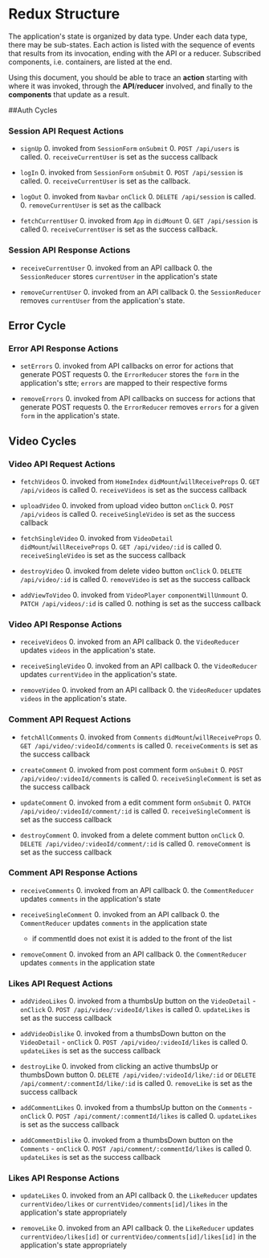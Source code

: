 # Redux Structure

The application's state is organized by data type. Under each data type, there
may be sub-states. Each action is listed with the sequence of events that
results from its invocation, ending with the API or a reducer. Subscribed
components, i.e. containers, are listed at the end.

Using this document, you should be able to trace an **action** starting with
where it was invoked, through the **API**/**reducer** involved, and finally to
the **components** that update as a result.

##Auth Cycles

### Session API Request Actions

* `signUp`
  0. invoked from `SessionForm` `onSubmit`
  0. `POST /api/users` is called.
  0. `receiveCurrentUser` is set as the success callback

* `logIn`
  0. invoked from `SessionForm` `onSubmit`
  0. `POST /api/session` is called.
  0. `receiveCurrentUser` is set as the callback.

* `logOut`
  0. invoked from `Navbar` `onClick`
  0. `DELETE /api/session` is called.
  0. `removeCurrentUser` is set as the callback

* `fetchCurrentUser`
  0. invoked from `App` in `didMount`
  0. `GET /api/session` is called
  0. `receiveCurrentUser` is set as the success callback.

### Session API Response Actions

* `receiveCurrentUser`
  0. invoked from an API callback
  0. the `SessionReducer` stores `currentUser` in the application's state

* `removeCurrentUser`
  0. invoked from an API callback
  0. the `SessionReducer` removes `currentUser` from the application's state.

## Error Cycle

### Error API Response Actions

* `setErrors`
  0. invoked from API callbacks on error for actions that generate POST requests
  0. the `ErrorReducer` stores the `form` in the application's stte; `errors` are mapped to their respective forms

* `removeErrors`
  0. invoked from API callbacks on success for actions that generate POST requests
  0. the `ErrorReducer` removes `errors` for a given `form` in the application's state.

## Video Cycles

### Video API Request Actions

* `fetchVideos`
  0. invoked from `HomeIndex` `didMount`/`willReceiveProps`
  0. `GET /api/videos` is called
  0. `receiveVideos` is set as the success callback

* `uploadVideo`
  0. invoked from upload video button `onClick`
  0. `POST /api/videos` is called
  0. `receiveSingleVideo` is set as the success callback

* `fetchSingleVideo`
  0. invoked from `VideoDetail` `didMount`/`willReceiveProps`
  0. `GET /api/video/:id` is called
  0. `receiveSingleVideo` is set as the success callback

* `destroyVideo`
  0. invoked from delete video button `onClick`
  0. `DELETE /api/video/:id` is called
  0. `removeVideo` is set as the success callback

* `addViewToVideo`
  0. invoked from `VideoPlayer` `componentWillUnmount`
  0. `PATCH /api/videos/:id` is called
  0. nothing is set as the success callback

### Video API Response Actions

* `receiveVideos`
  0. invoked from an API callback
  0. the `VideoReducer` updates `videos` in the application's state.

* `receiveSingleVideo`
  0. invoked from an API callback
  0. the `VideoReducer` updates `currentVideo` in the application's state.

* `removeVideo`
  0. invoked from an API callback
  0. the `VideoReducer` updates `videos` in the application's state.

### Comment API Request Actions

* `fetchAllComments`
  0. invoked from `Comments` `didMount`/`willReceiveProps`
  0. `GET /api/video/:videoId/comments` is called
  0. `receiveComments` is set as the success callback

* `createComment`
  0. invoked from post comment form `onSubmit`
  0. `POST /api/video/:videoId/comments` is called
  0. `receiveSingleComment` is set as the success callback

* `updateComment`
  0. invoked from a edit comment form `onSubmit`
  0. `PATCH /api/video/:videoId/comment/:id` is called
  0. `receiveSingleComment` is set as the success callback

* `destroyComment`
  0. invoked from a delete comment button `onClick`
  0. `DELETE /api/video/:videoId/comment/:id` is called
  0. `removeComment` is set as the success callback

### Comment API Response Actions

* `receiveComments`
  0. invoked from an API callback
  0. the `CommentReducer` updates `comments` in the application's state

* `receiveSingleComment`
  0. invoked from an API callback
  0. the `CommentReducer` updates `comments` in the application state
    - if commentId does not exist it is added to the front of the list

* `removeComment`
  0. invoked from an API callback
  0. the `CommentReducer` updates `comments` in the application state

### Likes API Request Actions

* `addVideoLikes`
  0. invoked from a thumbsUp button on the `VideoDetail` - `onClick`
  0. `POST /api/video/:videoId/likes` is called
  0. `updateLikes` is set as the success callback

* `addVideoDislike`
  0. invoked from a thumbsDown button on the `VideoDetail` - `onClick`
  0. `POST /api/video/:videoId/likes` is called
  0. `updateLikes` is set as the success callback

* `destroyLike`
  0. invoked from clicking an active thumbsUp or thumbsDown button
  0. `DELETE /api/video/:videoId/like/:id` or `DELETE /api/comment/:commentId/like/:id` is called
  0. `removeLike` is set as the success callback

* `addCommentLikes`
  0. invoked from a thumbsUp button on the `Comments` - `onClick`
  0. `POST /api/comment/:commentId/likes` is called
  0. `updateLikes` is set as the success callback

* `addCommentDislike`
  0. invoked from a thumbsDown button on the `Comments` - `onClick`
  0. `POST /api/comment/:commentId/likes` is called
  0. `updateLikes` is set as the success callback

### Likes API Response Actions

* `updateLikes`
  0. invoked from an API callback
  0. the `LikeReducer` updates `currentVideo/likes` or `currentVideo/comments[id]/likes` in the application's state appropriately

* `removeLike`
  0. invoked from an API callback
  0. the `LikeReducer` updates `currentVideo/likes[id]` or `currentVideo/comments[id]/likes[id]` in the application's state appropriately

